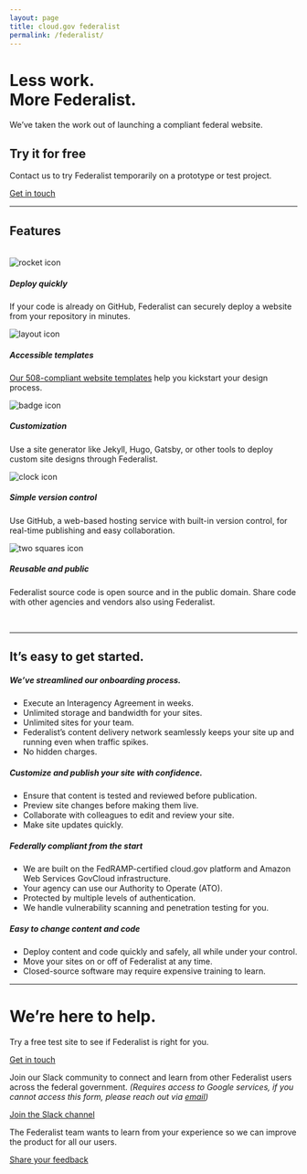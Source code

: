 ```yaml
---
layout: page
title: cloud.gov federalist
permalink: /federalist/
---
```



<div class="features-page">
  <div class="usa-grid mb-lg">
    <div class="usa-width-two-thirds">
      <h1>
        Less work.<br>
        More Federalist.
      </h1>
      <p>We’ve taken the work out of launching a compliant federal website.</p>
    </div>
    <div class="usa-width-one-third usa-hero-callout">
      <h2>Try it for free</h2>
      <p>Contact us to try Federalist temporarily on a prototype or test project.</p>
      <a class="usa-button" href="mailto:federalist-inquiries@gsa.gov?body=What%27s%20your%20name%3F%0A%0AWhat%20agency%20or%20office%20do%20you%20work%20for%3F%0A%0AWhat%27s%20your%20job%20title%20or%20role%3F%0A%0ATell%20us%20a%20little%20about%20your%20website%20project%20or%20your%20questions%20about%20federalist:%0A%0AIf%20you%27d%20like%20us%20to%20call%20you%2C%20what%27s%20your%20phone%20number%20and%20when%20might%20be%20a%20good%20time%3F%0A"> Get in touch</a>
    </div>
  </div>

  <div class="usa-grid mb-lg">
    <hr class="hr-light">
  </div>

  <div class="usa-grid">
    <section class="info-block">
      <div class="usa-width-one-whole">
        <h1>Features</h1>
        <br>
        <div class="usa-grid-full">
          <div class="usa-width-one-third">
            <div class="feature-group vertical">
              <div class="feature-image small">
                <img alt="rocket icon" src="{{site.baseurl}}/assets/images/icons/icon-rocket-color.svg">
              </div>
              <div class="feature-text">
                <h5>Deploy quickly</h5>
                <p>If your code is already on GitHub, Federalist can securely deploy a website from your repository in minutes.</p>
              </div>
            </div>
          </div>
          <div class="usa-width-one-third">
            <div class="feature-group vertical">
              <div class="feature-image small">
                <img alt="layout icon"  src="{{site.baseurl}}/assets/images/icons/icon-layout-color.svg">
              </div>
              <div class="feature-text">
                <h5>Accessible templates</h5>
                <p><a href="https://federalist.18f.gov/pages/using-federalist/templates/">Our 508-compliant website templates</a> help you kickstart your design process.</p>
              </div>
            </div>
          </div>
          <div class="usa-width-one-third">
            <div class="feature-group vertical">
              <div class="feature-image small">
                <img alt="badge icon" src="{{site.baseurl}}/assets/images/icons/icon-badge-color.svg">
              </div>
              <div class="feature-text">
                <h5>Customization</h5>
                <p>Use a site generator like Jekyll, Hugo, Gatsby, or other tools to deploy custom site designs through Federalist.</p>
              </div>
            </div>
          </div>
         </div>
        <div class="usa-grid-full">
          <div class="usa-width-one-third">
            <div class="feature-group vertical">
              <div class="feature-image small">
                <img alt="clock icon" src="{{site.baseurl}}/assets/images/icons/icon-clockback-color.svg">
              </div>
              <div class="feature-text">
                <h5>Simple version control</h5>
                <p>Use GitHub, a web-based hosting service with built-in version control, for real-time publishing and easy collaboration.</p>
              </div>
            </div>
          </div>
          <div class="usa-width-one-third">
            <div class="feature-group vertical">
              <div class="feature-image small">
                <img alt="two squares icon" src="{{site.baseurl}}/assets/images/icons/icon-two-squares-color.svg">
              </div>
              <div class="feature-text">
                <h5>Reusable and public</h5>
                <p>Federalist source code is open source and in the public domain. Share code with other agencies and vendors also using Federalist.</p>
              </div>
            </div>
          </div>
        </div>
      </div>
    </section>
  </div>


  <div class="usa-grid">
    <br>
    <hr class="hr-light">
  </div>

  <div class="usa-grid mb-xxl">
    <section class="info-block">
      <a id="page-body"></a>
      <h1>It’s easy to get started.</h1>
      <div class="usa-grid-full feature-group">
        <div class="usa-width-one-half">
          <div class="criteria-list">
            <h5 class="criteria-list-heading">We’ve streamlined our onboarding process.</h5>
            <ul class="checklist copy">
              <li>Execute an Interagency Agreement in weeks.</li>
              <li>Unlimited storage and bandwidth for your sites.</li>
              <li>Unlimited sites for your team.</li>
              <li>Federalist’s content delivery network seamlessly keeps your site up and running even when traffic spikes.</li>
              <li>No hidden charges.</li>
            </ul>
            <h5 class="criteria-list-heading">Customize and publish your site with confidence.</h5>
            <ul class="checklist copy">
              <li>Ensure that content is tested and reviewed before publication.</li>
              <li>Preview site changes before making them live.</li>
              <li>Collaborate with colleagues to edit and review your site.</li>
              <li>Make site updates quickly.</li>
            </ul>
          </div>
        </div>
        <div class="usa-width-one-half">
          <div class="criteria-list">
            <h5 class="criteria-list-heading">Federally compliant from the start</h5>
            <ul class="checklist copy">
              <li>We are built on the FedRAMP-certified cloud.gov platform and Amazon Web Services GovCloud infrastructure.</li>
              <li>Your agency can use our Authority to Operate (ATO).</li>
              <li>Protected by multiple levels of authentication.</li>
              <li>We handle vulnerability scanning and penetration testing for you.</li>
            </ul>
            <h5 class="criteria-list-heading">Easy to change content and code</h5>
            <ul class="checklist copy">
              <li>Deploy content and code quickly and safely, all while under your control.</li>
              <li>Move your sites on or off of Federalist at any time.</li>
              <li>Closed-source software may require expensive training to learn.</li>
            </ul>
          </div>
        </div>
      </div>
    </section>
  </div>

  <div class="usa-grid mb-lg">
    <hr class="hr-light"/>
  </div>

  <div class="usa-grid mt-md">
    <h1>We’re here to help.</h1>
    <div class="flexbox-grid">
      <div class="usa-width-one-third flexbox-item">
        <p class="medium-copy">Try a free test site to see if Federalist is right for you.</p>
        <a class="usa-button callout-inline" href="mailto:federalist-inquiries@gsa.gov?body=What%27s%20your%20name%3F%0A%0AWhat%20agency%20or%20office%20do%20you%20work%20for%3F%0A%0AWhat%27s%20your%20job%20title%20or%20role%3F%0A%0ATell%20us%20a%20little%20about%20your%20website%20project%20or%20your%20questions%20about%20federalist:%0A%0AIf%20you%27d%20like%20us%20to%20call%20you%2C%20what%27s%20your%20phone%20number%20and%20when%20might%20be%20a%20good%20time%3F%0A">Get in touch</a>
      </div>
      <div class="usa-width-one-third flexbox-item">
        <p class="medium-copy">Join our Slack community to connect and learn from other Federalist users across the federal government. <i>(Requires access to Google services, if you cannot access this form, please reach out via <a href="mailto:federalist-inquiries@gsa.gov?body=What%27s%20your%20name%3F%0A%0AWhat%20agency%20or%20office%20do%20you%20work%20for%3F%0A%0AWhat%27s%20your%20job%20title%20or%20role%3F%0A%0ATell%20us%20a%20little%20about%20your%20website%20project%20or%20your%20questions%20about%20federalist:%0A%0AIf%20you%27d%20like%20us%20to%20call%20you%2C%20what%27s%20your%20phone%20number%20and%20when%20might%20be%20a%20good%20time%3F%0A">email</a>)</i></p>
        <a class="usa-button" href="https://chat.18f.gov/">Join the Slack channel</a>
      </div>
      <div class="usa-width-one-third flexbox-item">
        <p class="medium-copy">The Federalist team wants to learn from your experience so we can improve the product for all our users.</p>
        <a class="usa-button" href="mailto:federalist-inquiries@gsa.gov">Share your feedback</a>
      </div>
    </div>
  </div>
</div>
